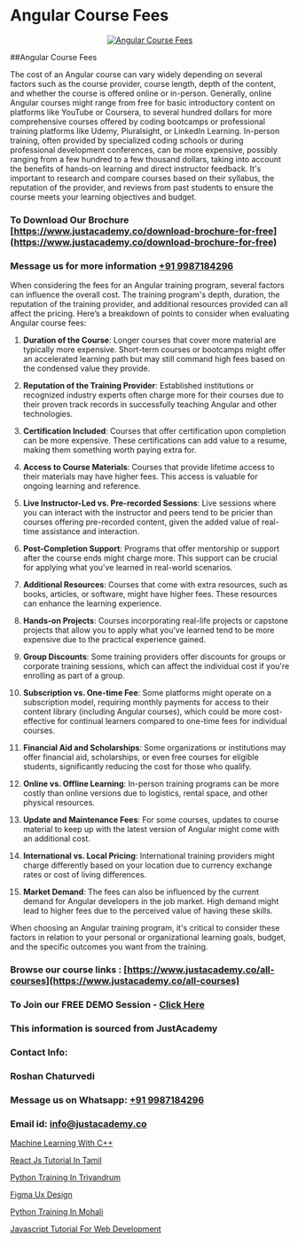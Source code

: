 # Angular Course Fees

<p align="center">
  <a href="https://justacademy.co/course-detail/angular-training">
    <img src="https://justacademy.co/storage2/course_image/1676637041_course_image.webp" alt="Angular Course Fees">
  </a>
</p>
##Angular Course Fees

The cost of an Angular course can vary widely depending on several factors such as the course provider, course length, depth of the content, and whether the course is offered online or in-person. Generally, online Angular courses might range from free for basic introductory content on platforms like YouTube or Coursera, to several hundred dollars for more comprehensive courses offered by coding bootcamps or professional training platforms like Udemy, Pluralsight, or LinkedIn Learning. In-person training, often provided by specialized coding schools or during professional development conferences, can be more expensive, possibly ranging from a few hundred to a few thousand dollars, taking into account the benefits of hands-on learning and direct instructor feedback. It's important to research and compare courses based on their syllabus, the reputation of the provider, and reviews from past students to ensure the course meets your learning objectives and budget.
### To Download Our Brochure [https://www.justacademy.co/download-brochure-for-free](https://www.justacademy.co/download-brochure-for-free)
### Message us for more information [+91 9987184296](https://api.whatsapp.com/send?phone=919987184296)
When considering the fees for an Angular training program, several factors can influence the overall cost. The training program's depth, duration, the reputation of the training provider, and additional resources provided can all affect the pricing. Here’s a breakdown of points to consider when evaluating Angular course fees:

1) **Duration of the Course**: Longer courses that cover more material are typically more expensive. Short-term courses or bootcamps might offer an accelerated learning path but may still command high fees based on the condensed value they provide.

2) **Reputation of the Training Provider**: Established institutions or recognized industry experts often charge more for their courses due to their proven track records in successfully teaching Angular and other technologies.

3) **Certification Included**: Courses that offer certification upon completion can be more expensive. These certifications can add value to a resume, making them something worth paying extra for.

4) **Access to Course Materials**: Courses that provide lifetime access to their materials may have higher fees. This access is valuable for ongoing learning and reference.

5) **Live Instructor-Led vs. Pre-recorded Sessions**: Live sessions where you can interact with the instructor and peers tend to be pricier than courses offering pre-recorded content, given the added value of real-time assistance and interaction.

6) **Post-Completion Support**: Programs that offer mentorship or support after the course ends might charge more. This support can be crucial for applying what you've learned in real-world scenarios.

7) **Additional Resources**: Courses that come with extra resources, such as books, articles, or software, might have higher fees. These resources can enhance the learning experience.

8) **Hands-on Projects**: Courses incorporating real-life projects or capstone projects that allow you to apply what you've learned tend to be more expensive due to the practical experience gained.

9) **Group Discounts**: Some training providers offer discounts for groups or corporate training sessions, which can affect the individual cost if you're enrolling as part of a group.

10) **Subscription vs. One-time Fee**: Some platforms might operate on a subscription model, requiring monthly payments for access to their content library (including Angular courses), which could be more cost-effective for continual learners compared to one-time fees for individual courses.

11) **Financial Aid and Scholarships**: Some organizations or institutions may offer financial aid, scholarships, or even free courses for eligible students, significantly reducing the cost for those who qualify.

12) **Online vs. Offline Learning**: In-person training programs can be more costly than online versions due to logistics, rental space, and other physical resources.

13) **Update and Maintenance Fees**: For some courses, updates to course material to keep up with the latest version of Angular might come with an additional cost.

14) **International vs. Local Pricing**: International training providers might charge differently based on your location due to currency exchange rates or cost of living differences.

15) **Market Demand**: The fees can also be influenced by the current demand for Angular developers in the job market. High demand might lead to higher fees due to the perceived value of having these skills.

When choosing an Angular training program, it's critical to consider these factors in relation to your personal or organizational learning goals, budget, and the specific outcomes you want from the training.

### Browse our course links : [https://www.justacademy.co/all-courses](https://www.justacademy.co/all-courses) 
### To Join our FREE DEMO Session - [Click Here](https://www.justacademy.co/register-for-course-demo)


### This information is sourced from JustAcademy
### Contact Info:
### Roshan Chaturvedi
### Message us on Whatsapp: [+91 9987184296](https://api.whatsapp.com/send?phone=919987184296)
### Email id: [info@justacademy.co](mailto:info@justacademy.co)
                
[Machine Learning With C++](https://www.linkedin.com/pulse/machine-learning-c-justacademy-stockport-rblde?trackingId=ttKVd2Zrh6MwwGMtQ11Vug%3D%3D&lipi=urn%3Ali%3Apage%3Ad_flagship3_company_admin%3Bjjks6g4uSqSiY706oaUeMg%3D%3D)

[React Js Tutorial In Tamil](https://www.linkedin.com/pulse/react-js-tutorial-tamil-justacademy-coimbatore-yvlac?trackingId=zifbouM5BgQ25apTBwlTPA%3D%3D&lipi=urn%3Ali%3Apage%3Ad_flagship3_company_admin%3BzebO8%2FdlQdOp%2FzsKprgh%2FA%3D%3D)

[Python Training In Trivandrum](https://medium.com/@kamblerajas684/python-training-in-trivandrum-5e6a8cb4ecf0)

[Figma Ux Design](https://medium.com/@ranepooja/figma-ux-design-2a00db9b0153)

[Python Training In Mohali](https://justacademyin.github.io/justacademy/python-training-in-mohali)

[Javascript Tutorial For Web Development](https://justacademyin.github.io/justacademy/javascript-tutorial-for-web-development)

